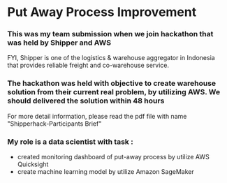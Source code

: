 # Put Away Process Improvement
### This was my team submission when we join hackathon that was held by Shipper and AWS
FYI, Shipper is one of the logistics & warehouse aggregator in Indonesia that provides reliable freight and co-warehouse service.
### The hackathon was held with objective to create warehouse solution from their current real problem, by utilizing AWS. We should delivered the solution within 48 hours
For more detail information, please read the pdf file with name "Shipperhack-Participants Brief"

### My role is a data scientist with task :
- created monitoring dashboard of put-away process by utilize AWS Quicksight 
- create machine learning model by utilize Amazon SageMaker
